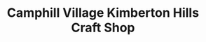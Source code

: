 ---
title: "Camphill Village Kimberton Hills Craft Shop"
url: /kimberton/camphill-village-kimberton-hills-craft-shop/
shop: Basteln
---